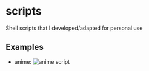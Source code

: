 # scripts

Shell scripts that I developed/adapted for personal use

## Examples

- anime:
  ![anime script](./anime.gif)
